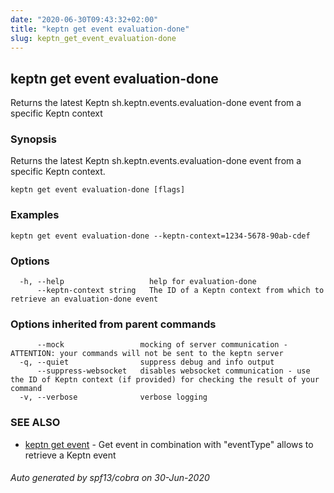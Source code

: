```yaml
---
date: "2020-06-30T09:43:32+02:00"
title: "keptn get event evaluation-done"
slug: keptn_get_event_evaluation-done
---
```

## keptn get event evaluation-done

Returns the latest Keptn sh.keptn.events.evaluation-done event from a specific Keptn context

### Synopsis

Returns the latest Keptn sh.keptn.events.evaluation-done event from a specific Keptn context.

```
keptn get event evaluation-done [flags]
```

### Examples

```
keptn get event evaluation-done --keptn-context=1234-5678-90ab-cdef
```

### Options

```
  -h, --help                   help for evaluation-done
      --keptn-context string   The ID of a Keptn context from which to retrieve an evaluation-done event
```

### Options inherited from parent commands

```
      --mock                 mocking of server communication - ATTENTION: your commands will not be sent to the keptn server
  -q, --quiet                suppress debug and info output
      --suppress-websocket   disables websocket communication - use the ID of Keptn context (if provided) for checking the result of your command
  -v, --verbose              verbose logging
```

### SEE ALSO

* [keptn get event](../keptn_get_event/)	 - Get event in combination with "eventType" allows to retrieve a Keptn event

###### Auto generated by spf13/cobra on 30-Jun-2020
